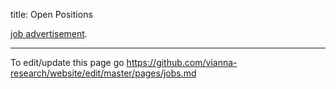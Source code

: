 title: Open Positions

<!-- status: hidden -->
<!-- hidden until someone has a job offer/ PhD / student offer to post here -->

<!-- Sorry, there are no open positions at the moment. -->

[job advertisement](01_workgroups/cas/staff/Aushang_Hiwi_23-02-InForMe.pdf).

<!-- [CAS Lab - Computer-Assisted Surgery: Wissenschaftliche_n Mitarbeiter_in (w/d/m)](https://mhh.hr4you.org/job/view/364/wissenschaftliche-n-mitarbeiter-in-w-d-m?page_lang=de) -->

**********

To edit/update this page go <https://github.com/vianna-research/website/edit/master/pages/jobs.md>
